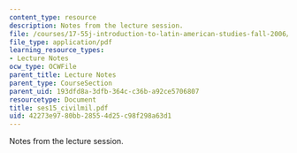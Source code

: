 ```yaml
---
content_type: resource
description: Notes from the lecture session.
file: /courses/17-55j-introduction-to-latin-american-studies-fall-2006/42273e9780bb28554d25c98f298a63d1_ses15_civilmil.pdf
file_type: application/pdf
learning_resource_types:
- Lecture Notes
ocw_type: OCWFile
parent_title: Lecture Notes
parent_type: CourseSection
parent_uid: 193dfd8a-3dfb-364c-c36b-a92ce5706807
resourcetype: Document
title: ses15_civilmil.pdf
uid: 42273e97-80bb-2855-4d25-c98f298a63d1
---
```

Notes from the lecture session.

